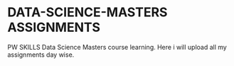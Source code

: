# DATA-SCIENCE-MASTERS ASSIGNMENTS
PW SKILLS Data Science Masters course learning. Here i will upload all my assignments day wise.
